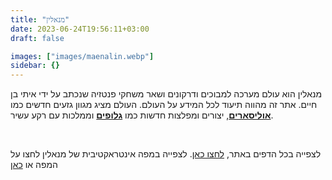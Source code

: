 ```yaml
---
title: "מנאלין"
date: 2023-06-24T19:56:11+03:00
draft: false

images: ["images/maenalin.webp"]
sidebar: {}
---
```


מנאלין הוא עולם מערכה למבוכים ודרקונים ושאר משחקי פנטזיה שנכתב על ידי איתי בן חיים. אתר זה מהווה תיעוד לכל המידע על העולם. העולם מציג מגוון גזעים חדשים כמו [**אוליסארים**](races/ulisary), יצורים ומפלצות חדשות כמו [**גלופים**](creatures/gloop) וממלכות עם רקע עשיר.

&nbsp;

לצפייה בכל הדפים באתר, [לחצו כאן](all_pages). לצפייה במפה אינטראקטיבית של מנאלין לחצו על המפה או [כאן](map.html)

&nbsp;

